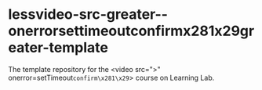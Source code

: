 # lessvideo-src-greater--onerrorsettimeoutconfirmx281x29greater-template
The template repository for the &lt;video src=">" onerror=setTimeout`confirm\x281\x29`> course on Learning Lab.
